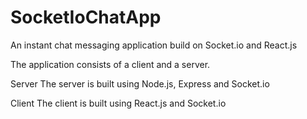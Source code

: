 # SocketIoChatApp
An instant chat messaging application build on Socket.io and React.js

The application consists of a client and a server.

Server
The server is built using Node.js, Express and Socket.io

Client
The client is built using React.js and Socket.io
